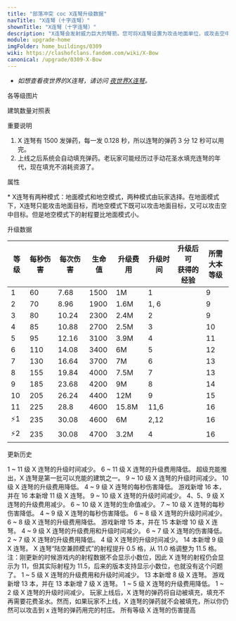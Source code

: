 ```yaml
---
title: "部落冲突 coc X连弩升级数据"
navTitle: "X连弩（十字连弩）"
shownTitle: "X连弩（十字连弩）"
description: "X连弩会发射威力巨大的弩箭。您可将X连弩设置为攻击地面单位，或攻击空中单位。"
module: upgrade-home
imgFolder: home_buildings/0309
wiki: https://clashofclans.fandom.com/wiki/X-Bow
canonical: /upgrade/0309-X-Bow
---
```


- *如想查看夜世界的X连弩，请访问 [夜世界X连弩](/upgrade/110e-X-Bow)。*

<UnitInfo :folder="$frontmatter.imgFolder" imgSrc="X-Bow11.png" :imgAlt="$frontmatter.navTitle" :description="$frontmatter.description" :isSmallImg="true" />

<SmallTitle>各等级图片</SmallTitle>

<Panel>
    <UnitImgGroup title="地面模式" :folder="$frontmatter.imgFolder">
        <UnitImg imgTitle="1 级" imgSrc="X-Bow1.png" />
        <UnitImg imgTitle="2 级" imgSrc="X-Bow2.png" />
        <UnitImg imgTitle="3 级" imgSrc="X-Bow3.png" />
        <UnitImg imgTitle="4 级" imgSrc="X-Bow4.png" />
        <UnitImg imgTitle="5 级" imgSrc="X-Bow5.png" />
        <UnitImg imgTitle="6 级" imgSrc="X-Bow6.png" />
        <UnitImg imgTitle="7 级" imgSrc="X-Bow7.png" />
        <UnitImg imgTitle="8 级" imgSrc="X-Bow8.png" />
        <UnitImg imgTitle="9 级" imgSrc="X-Bow9.png" />
        <UnitImg imgTitle="10 级" imgSrc="X-Bow10.png" />
        <UnitImg imgTitle="11 级" imgSrc="X-Bow11.png" />
    </UnitImgGroup>
    <UnitImgGroup title="地空模式" :folder="$frontmatter.imgFolder">
        <UnitImg imgTitle="1 级" imgSrc="X-Bow1_Air.png" />
        <UnitImg imgTitle="2 级" imgSrc="X-Bow2_Air.png" />
        <UnitImg imgTitle="3 级" imgSrc="X-Bow3_Air.png" />
        <UnitImg imgTitle="4 级" imgSrc="X-Bow4_Air.png" />
        <UnitImg imgTitle="5 级" imgSrc="X-Bow5_Air.png" />
        <UnitImg imgTitle="6 级" imgSrc="X-Bow6_Air.png" />
        <UnitImg imgTitle="7 级" imgSrc="X-Bow7_Air.png" />
        <UnitImg imgTitle="8 级" imgSrc="X-Bow8_Air.png" />
        <UnitImg imgTitle="9 级" imgSrc="X-Bow9_Air.png" />
        <UnitImg imgTitle="10 级" imgSrc="X-Bow10_Air.png" />
        <UnitImg imgTitle="11 级" imgSrc="X-Bow11_Air.png" />
    </UnitImgGroup>
    <UnitImgGroup title="地面模式（无弹药）" :folder="$frontmatter.imgFolder">
        <UnitImg imgTitle="1 级" imgSrc="X-Bow1_Depleted.png" />
        <UnitImg imgTitle="2 级" imgSrc="X-Bow2_Depleted.png" />
        <UnitImg imgTitle="3 级" imgSrc="X-Bow3_Depleted.png" />
        <UnitImg imgTitle="4 级" imgSrc="X-Bow4_Depleted.png" />
        <UnitImg imgTitle="5 级" imgSrc="X-Bow5_Depleted.png" />
        <UnitImg imgTitle="6 级" imgSrc="X-Bow6_Depleted.png" />
        <UnitImg imgTitle="7 级" imgSrc="X-Bow7_Depleted.png" />
        <UnitImg imgTitle="8 级" imgSrc="X-Bow8_Depleted.png" />
        <UnitImg imgTitle="9 级" imgSrc="X-Bow9_Depleted.png" />
        <UnitImg imgTitle="10 级" imgSrc="X-Bow10_Depleted.png" />
        <UnitImg imgTitle="11 级" imgSrc="X-Bow11_Depleted.png" />
    </UnitImgGroup>
    <UnitImgGroup title="地空模式（无弹药）" :folder="$frontmatter.imgFolder">
        <UnitImg imgTitle="1 级" imgSrc="X-Bow1_Air_Depleted.png" />
        <UnitImg imgTitle="2 级" imgSrc="X-Bow2_Air_Depleted.png" />
        <UnitImg imgTitle="3 级" imgSrc="X-Bow3_Air_Depleted.png" />
        <UnitImg imgTitle="4 级" imgSrc="X-Bow4_Air_Depleted.png" />
        <UnitImg imgTitle="5 级" imgSrc="X-Bow5_Air_Depleted.png" />
        <UnitImg imgTitle="6 级" imgSrc="X-Bow6_Air_Depleted.png" />
        <UnitImg imgTitle="7 级" imgSrc="X-Bow7_Air_Depleted.png" />
        <UnitImg imgTitle="8 级" imgSrc="X-Bow8_Air_Depleted.png" />
        <UnitImg imgTitle="9 级" imgSrc="X-Bow9_Air_Depleted.png" />
        <UnitImg imgTitle="10 级" imgSrc="X-Bow10_Air_Depleted.png" />
        <UnitImg imgTitle="11 级" imgSrc="X-Bow11_Air_Depleted.png" />
    </UnitImgGroup>
</Panel>

<SmallTitle>建筑数量对照表</SmallTitle>

<BuildingNum>
    <BuildingNumRow title="大本等级" num="1 - 8, 9, 10, 11 - 17" />
    <BuildingNumRow title="建筑数量" num="    0, 2,  3,       4" />
</BuildingNum>

<SmallTitle>重要说明</SmallTitle>

1. X 连弩有 1500 发弹药，每一发 0.128 秒，所以连弩的弹药 3 分 12 秒可以用完。
2. 上线之后系统会自动填充弹药。老玩家可能经历过手动花圣水填充连弩的年代，现在填充不消耗资源了。

<SmallTitle>属性</SmallTitle>

<UnitProperties>
    <UnitProperty pKey="占地面积" pValue="3×3" />
    <UnitProperty pKey="判定面积" pValue="2×2" :isJudgeSquare="true" />
    <UnitProperty pKey="伤害类型" pValue="单体伤害" />
    <UnitProperty pKey="攻击的目标" pValue="可调整<sup>*</sup>" />
    <UnitProperty pKey="射程" pValue="14 格 (地面)<br>11.5 格 (地空)" />
    <UnitProperty pKey="攻速" pValue="0.128 秒/次" />
    <UnitProperty pKey="弹药数量" pValue="1 500" />
</UnitProperties>

\* X连弩有两种模式：地面模式和地空模式，两种模式由玩家选择。在地面模式下，X连弩只能攻击地面目标，而地空模式下既可以攻击地面目标，又可以攻击空中目标。但是地空模式下的射程要比地面模式小。

<SmallTitle>升级数据</SmallTitle>

<script setup>
const tableExtraInfo = [
    {
        "column": 4,
        "type": "cost",
        "gpClass": "building",
        "icon": "Gold"
    },
    {
        "column": 5,
        "type": "time",
        "gpClass": "building"
    },
    {
        "column": 6,
        "type": "exp",
        "icon": "Exp"
    }
];
</script>

<UnitTable :tableExtraInfo="tableExtraInfo">

| 等级 | 每秒伤害 | 每次伤害 | 生命值 | 升级费用 |  升级时间  |升级后可<br>获得的经验| 所需<br>大本等级 |
| ---- |   ---   |   ---   |   ---  |   ---   |    ---    |        ---          |       ---      |
|   1  |    60   |   7.68  |  1500  |    1M   |    1      |                     |        9       |
|   2  |    70   |   8.96  |  1900  |  1.6M   |    1, 6   |                     |        9       |
|   3  |    80   |  10.24  |  2300  |  2.4M   |    2      |                     |        9       |
|   4  |    85   |  10.88  |  2700  |  2.5M   |    3      |                     |       10       |
|   5  |    95   |  12.16  |  3100  |  3.9M   |    4      |                     |       11       |
|   6  |   110   |  14.08  |  3400  |    6M   |    5      |                     |       12       |
|   7  |   130   |  16.64  |  3700  |    7M   |    6      |                     |       13       |
|   8  |   155   |  19.84  |  4000  |  7.5M   |    7      |                     |       13       |
|   9  |   185   |  23.68  |  4200  |    9M   |    8      |                     |       14       |
|  10  |   205   |  26.24  |  4400  |   12M   |    9      |                     |       15       |
|  11  |   225   |  28.8   |  4600  | 15.8M   |   11,6    |                     |       16       |
| ⚡1  |   235   |  30.08  |  4600  |    6M   |    2,12   |                     |       16       |
| ⚡2  |   235   |  30.08  |  4700  |  3.2M   |    4      |                     |       16       |
</UnitTable>

<SmallTitle>更新历史</SmallTitle>

<Timeline>
    <TimelineItem date="2024/11/25">
        <TimelineRow>1 ~ 11 级 X 连弩的升级时间减少。</TimelineRow>
        <TimelineRow>6 ~ 11 级 X 连弩的升级费用降低。</TimelineRow>
    </TimelineItem>
    <TimelineItem date="2024/09/09">
        <TimelineRow>超级充能推出，X 连弩是第一批可以充能的建筑之一。</TimelineRow>
    </TimelineItem>
    <TimelineItem date="2024/06/18">
        <TimelineRow>9 ~ 10 级 X 连弩的升级时间减少。</TimelineRow>
        <TimelineRow>10 级 X 连弩的升级费用降低。</TimelineRow>
    </TimelineItem>
    <TimelineItem date="2024/06/03">
        <TimelineRow>4 ~ 9 级 X 连弩的每秒伤害降低。</TimelineRow>
    </TimelineItem>
    <TimelineItem date="2023/12/12">
        <TimelineRow>游戏新增 16 本，并在 16 本新增 11 级 X 连弩。</TimelineRow>
        <TimelineRow>9 ~ 10 级 X 连弩的升级时间减少。</TimelineRow>
        <TimelineRow>4、5、9 级 X 连弩的升级费用减少。</TimelineRow>
        <TimelineRow>6 ~ 10 级 X 连弩的生命值减少。</TimelineRow>
        <TimelineRow>7 ~ 10 级 X 连弩的每秒伤害降低。</TimelineRow>
    </TimelineItem>
    <TimelineItem date="2023/09/28">
        <TimelineRow>4 ~ 9 级 X 连弩的每秒伤害降低。</TimelineRow>
    </TimelineItem>
    <TimelineItem date="2023/06/12">
        <TimelineRow>6 ~ 8 级 X 连弩的升级时间减少。</TimelineRow>
        <TimelineRow>6 ~ 8 级 X 连弩的升级费用降低。</TimelineRow>
    </TimelineItem>
    <TimelineItem date="2022/10/10">
        <TimelineRow>游戏新增 15 本，并在 15 本新增 10 级 X 连弩。</TimelineRow>
        <TimelineRow>4 ~ 9 级 X 连弩的升级费用和升级时间减少。</TimelineRow>
    </TimelineItem>
    <TimelineItem date="2022/06/27">
        <TimelineRow>6 ~ 7 级 X 连弩的伤害降低。</TimelineRow>
    </TimelineItem>
    <TimelineItem date="2021/12/09">
        <TimelineRow>2 ~ 7 级 X 连弩的升级费用降低。</TimelineRow>
        <TimelineRow>4 级 X 连弩的升级时间减少。</TimelineRow>
    </TimelineItem>
        <TimelineItem date="2021/09/27">
        <TimelineRow>14 本新增 9 级 X 连弩。</TimelineRow>
    </TimelineItem>
    <TimelineItem date="2021/08/12">
        <TimelineRow>X 连弩“陆空兼顾模式”的射程提升 0.5 格，从 11.0 格调整为 11.5 格。注：刚更新的时候游戏内的射程数据不会显示小数位，因此 X 连弩的射程仍会显示为 11，但其实际射程为 11.5，后来的版本支持显示小数位，也就没有这个问题了。</TimelineRow>
    </TimelineItem>
    <TimelineItem date="2021/04/12">
        <TimelineRow>1 ~ 5 级 X 连弩的升级费用和升级时间减少。</TimelineRow>
    </TimelineItem>
    <TimelineItem date="2020/12/07">
        <TimelineRow>13 本新增 8 级 X 连弩。</TimelineRow>
    </TimelineItem>
    <TimelineItem date="2019/12/09">
        <TimelineRow>游戏新增 13 本，并在 13 本新增 7 级 X 连弩。</TimelineRow>
    </TimelineItem>
        <TimelineItem date="2019/04/02">
        <TimelineRow>1 ~ 5 级 X 连弩的升级费用降低。</TimelineRow>
        <TimelineRow>1 ~ 2 级 X 连弩的升级时间减少。</TimelineRow>
        <TimelineRow>玩家上线后，X 连弩的弹药将自动被填充，填充不再需要花费圣水。然而，如果玩家不上线，X 连弩的弹药就不会被填充，所以你仍然可以攻击到 x 连弩的弹药用完的村庄。</TimelineRow>
    </TimelineItem>
    <TimelineItem date="2019/02/22">
        <TimelineRow>所有等级 X 连弩的伤害提高</TimelineRow>
    </TimelineItem>   
    <TimelineItem :historyBottom="true" />
</Timeline>